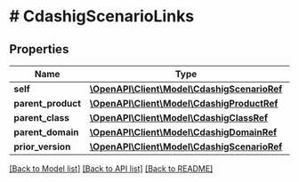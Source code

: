 # # CdashigScenarioLinks

## Properties

Name | Type | Description | Notes
------------ | ------------- | ------------- | -------------
**self** | [**\OpenAPI\Client\Model\CdashigScenarioRef**](CdashigScenarioRef.md) |  | [optional]
**parent_product** | [**\OpenAPI\Client\Model\CdashigProductRef**](CdashigProductRef.md) |  | [optional]
**parent_class** | [**\OpenAPI\Client\Model\CdashigClassRef**](CdashigClassRef.md) |  | [optional]
**parent_domain** | [**\OpenAPI\Client\Model\CdashigDomainRef**](CdashigDomainRef.md) |  | [optional]
**prior_version** | [**\OpenAPI\Client\Model\CdashigScenarioRef**](CdashigScenarioRef.md) |  | [optional]

[[Back to Model list]](../../README.md#models) [[Back to API list]](../../README.md#endpoints) [[Back to README]](../../README.md)
